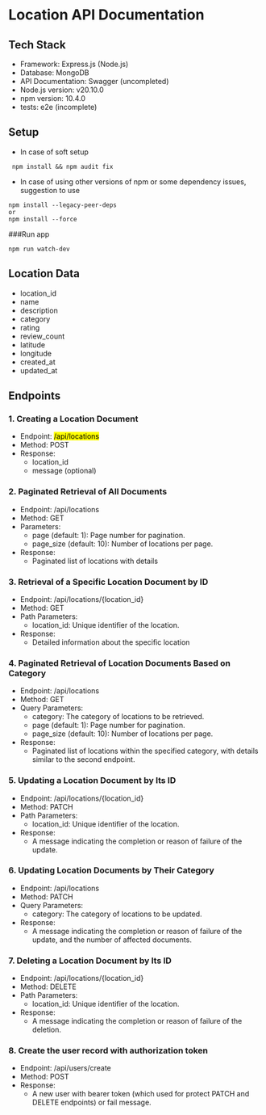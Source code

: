 # Location API Documentation

## Tech Stack
- Framework: Express.js (Node.js)
- Database: MongoDB
- API Documentation: Swagger (uncompleted)
- Node.js version:  v20.10.0
- npm version: 10.4.0
- tests: e2e (incomplete)

## Setup
- In case of soft setup
```
 npm install && npm audit fix
```
- In case of using other versions of npm or some dependency issues, suggestion to use
```
npm install --legacy-peer-deps
or
npm install --force
```
###Run app
```
npm run watch-dev
```

## Location Data
- location_id
- name
- description
- category
- rating
- review_count
- latitude
- longitude
- created_at
- updated_at

## Endpoints

### 1. Creating a Location Document
- Endpoint: <mark style="background-color: #FFFF00">/api/locations</mark>
- Method: POST
- Response:
  - location_id
  - message (optional)

### 2. Paginated Retrieval of All Documents
- Endpoint: /api/locations
- Method: GET
- Parameters:
  - page (default: 1): Page number for pagination.
  - page_size (default: 10): Number of locations per page.
- Response:
  - Paginated list of locations with details

### 3. Retrieval of a Specific Location Document by ID
- Endpoint: /api/locations/{location_id}
- Method: GET
- Path Parameters:
  - location_id: Unique identifier of the location.
- Response:
  - Detailed information about the specific location

### 4. Paginated Retrieval of Location Documents Based on Category
- Endpoint: /api/locations
- Method: GET
- Query Parameters:
  - category: The category of locations to be retrieved.
  - page (default: 1): Page number for pagination.
  - page_size (default: 10): Number of locations per page.
- Response:
  - Paginated list of locations within the specified category, with details similar to the second endpoint.

### 5. Updating a Location Document by Its ID
- Endpoint: /api/locations/{location_id}
- Method: PATCH
- Path Parameters:
  - location_id: Unique identifier of the location.
- Response:
  - A message indicating the completion or reason of failure of the update.

### 6. Updating Location Documents by Their Category
- Endpoint: /api/locations
- Method: PATCH
- Query Parameters:
  - category: The category of locations to be updated.
- Response:
  - A message indicating the completion or reason of failure of the update, and the number of affected documents.

### 7. Deleting a Location Document by Its ID
- Endpoint: /api/locations/{location_id}
- Method: DELETE
- Path Parameters:
  - location_id: Unique identifier of the location.
- Response:
  - A message indicating the completion or reason of failure of the deletion.
  
### 8. Create the user record with authorization token
- Endpoint: /api/users/create
- Method: POST
- Response:
  - A new user with bearer token (which used for protect PATCH and DELETE endpoints) or fail message.